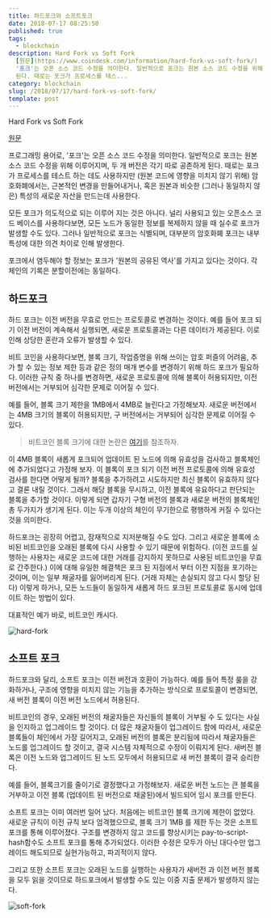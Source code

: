 ```yaml
---
title: 하드포크와 소프트포크
date: 2018-07-17 08:25:50
published: true
tags:
  - blockchain
description: Hard Fork vs Soft Fork
  [원문](https://www.coindesk.com/information/hard-fork-vs-soft-fork/)  프로그래밍 용어로,
  '포크'는 오픈 소스 코드 수정을 의미한다. 일반적으로 포크는 원본 소스 코드 수정을 위해 이루어지며, 두 개 버전은 각기 따로 공존하게
  된다. 때로는 포크가 프로세스를 테스...
category: blockchain
slug: /2018/07/17/hard-fork-vs-soft-fork/
template: post
---
```

Hard Fork vs Soft Fork

[원문](https://www.coindesk.com/information/hard-fork-vs-soft-fork/)

프로그래밍 용어로, '포크'는 오픈 소스 코드 수정을 의미한다. 일반적으로 포크는 원본 소스 코드 수정을 위해 이루어지며, 두 개 버전은 각기 따로 공존하게 된다. 때로는 포크가 프로세스를 테스트 하는 데도 사용하지만 (원본 코드에 영향을 미치지 않기 위해) 암호화폐에서는, 근본적인 변경을 만들어내거나, 혹은 원본과 비슷한 (그러나 동일하지 않은) 특성의 새로운 자산을 만드는데 사용한다.

모든 포크가 의도적으로 되는 이루어 지는 것은 아니다. 널리 사용되고 있는 오픈소스 코드 베이스를 사용하다보면, 모든 노드가 동일한 정보를 복제하지 않을 때 실수로 포크가 발생할 수도 있다. 그러나 일반적으로 포크는 식별되며, 대부분의 암호화폐 포크는 내부 특성에 대한 의견 차이로 인해 발생한다. 

포크에서 염두해야 할 정보는 포크가 '원본의 공유된 역사'를 가지고 있다는 것이다. 각 체인의 기록은 분할이전에는 동일하다.

## 하드포크

하드 포크는 이전 버전을 무효로 만드는 프로토콜로 변경하는 것이다. 예를 들어 포크 되기 이전 버전이 계속해서 실행되면, 새로운 프로토콜과는 다른 데이터가 제공된다. 이로 인해 상당한 혼란과 오류가 발생할 수 있다.

비트 코인을 사용하다보면, 블록 크기, 작업증명을 위해 쓰이는 암호 퍼즐의 어려움, 추가 할 수 있는 정보 제한 등과 같은 정의 매개 변수를 변경하기 위해 하드 포크가 필요하다. 이러한 규칙 중 하나를 변경하면, 새로운 프로토콜에 의해 블록이 허용되지만, 이전 버전에서는 거부되어 심각한 문제로 이어질 수 있다. 

예를 들어, 블록 크기 제한을 1MB에서 4MB로 늘린다고 가정해보자. 새로운 버전에서는 4MB 크기의 블록이 허용되지만, 구 버전에서는 거부되어 심각한 문제로 이어질 수 있다.

> 비트코인 블록 크기에 대한 논란은 [여기](https://en.bitcoin.it/wiki/Block_size_limit_controversy)를 참조하자.

이 4MB 블록이 새롭게 포크되어 업데이트 된 노드에 의해 유효성을 검사하고 블록체인에 추가되었다고 가정해 보자. 이 블록이 포크 되기 이전 버전 프로토콜에 의해 유효성 검사를 한다면 어떻게 될까? 블록을 추가하려고 시도하지만 최신 블록이 유효하지 않다고 결론 내릴 것이다. 그래서 해당 블록을 무시하고, 이전 블록에 유요하다고 판단되는 블록을 추가할 것이다. 이렇게 되면 갑자기 구형 버전의 블록과 새로운 버전의 블록체인 총 두가지가 생기게 된다. 이는 두개 이상의 체인이 무기한으로 평행하게 커질 수 있다는 것을 의미한다.

하드포크는 굉장히 어렵고, 잠재적으로 지저분해질 수도 있다. 그리고 새로운 블록에 소비된 비트코인을 오래된 블록에 다시 사용할 수 있기 때문에 위험하다. (이전 코드를 실행하는 사용자는 새로운 코드에 대한 거래를 감지하지 못하므로 사용된 비트코인을 무효로 간주한다.) 이에 대해 유일한 해결책은 포크 된 지점에서 부터 이전 지점을 포기하는 것이며, 이는 일부 채굴자를 잃어버리게 된다. (거래 자체는 손실되지 않고 다시 할당 된다) 이렇게 하거나, 모든 노드들이 동일하게 새롭게 하드 포크된 프로토콜로 동시에 업데이트 하는 방법이 있다.

대표적인 예가 바로, 비트코인 캐시다.

![hard-fork](https://bitcoin.org/img/dev/en-hard-fork.svg)

## 소프트 포크

하드포크와 달리, 소프트 포크는 이전 버전과 호환이 가능하다. 예를 들어 특정 룰을 강화하거나, 구조에 영향을 미치지 않는 기능을 추가하는 방식으로 프로토콜이 변경되면, 새 버전 블록이 이전 버전 노드에서 허용된다.

비트코인의 경우, 오래된 버전의 채굴자들은 자신들의 블록이 거부될 수 도 있다는 사실을 인지하고 업그레이드 할 것이다. 더 많은 채굴자들이 업그레이드 함에 따라서, 새로운 블록들이 체인에서 가장 길어지고, 오래된 버전의 블록은 분리됨에 따라서 채굴자들은 노드를 업그레이드 할 것이고, 결국 시스템 자체적으로 수정이 이뤄지게 된다. 새버전 블록은 이전 노드와 업그레이드 된 노드 모두에서 허용되므로 새 버전 블록이 결국 승리한다.

예를 들어, 블록크기를 줄이기로 결정했다고 가정해보자. 새로운 버전 노드는 큰 블록을 거부하고 이전 블록 (업데이트 된 버전으로 채굴된)에서 빌드되어 임시 포크를 만든다.

소프트 포크는 이미 여러번 일어 났다. 처음에는 비트코인 블록 크기에 제한이 없었다. 새로운 규칙이 이전 규칙 보다 엄격했으므로, 블록 크기 1MB 를 제한 두는 것은 소프트 포크를 통해 이루어졌다. 구조를 변경하지 않고 코드를 향상시키는 pay-to-script-hash함수도 소프트 포크를 통해 추가되었다. 이러한 수정은 모두가 아닌 대다수만 업그레이드 해도되므로 실현가능하고, 파괴적이지 않다.

그리고 또한 소프트 포크는 오래된 노드를 실행하는 사용자가 새버전 과 이전 버전 블록을 모두 읽을 것이므로 하드포크에서 발생할 수도 있는 이중 지출 문제가 발생하지 않는다.

![soft-fork](https://bitcoin.org/img/dev/en-soft-fork.svg)